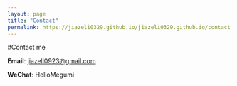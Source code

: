 ```yaml
---
layout: page
title: "Contact"
permalink: https://jiazeli0329.github.io/jiazeli0329.github.io/contact
---
```


#Contact me

**Email**: jiazeli0923@gmail.com

**WeChat**: HelloMegumi
